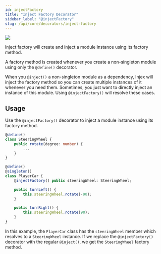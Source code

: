 ```yaml
---
id: injectFactory
title: "Inject Factory Decorator"
sidebar_label: "@injectFactory"
slug: /api/core/decorators/inject-factory
---
```


<img className="decorator-badge" src="https://img.shields.io/badge/Type-Property%20Decorator-orange?style=for-the-badge" />

Inject factory will create and inject a module instance using its factory method.

A factory method is created whenever you create a non-singleton module using only the `@define()` decorator.

When you `@inject()` a non-singleton module as a dependency, Injex will inject the factory method so you can create multiple instances of it whenever you need them. Sometimes, you just want to directly inject an instance of this module. Using `@injectFactory()` will resolve these cases.

## Usage

Use the `@injectFactory()` decorator to inject a module instance using its factory method.

```ts {11,14,18}
@define()
class SteeringWheel {
    public rotate(degree: number) {
        ...
    }
}

@define()
@singleton()
class PlayerCar {
    @injectFactory() public steeringWheel: SteeringWheel;

    public turnLeft() {
        this.steeringWheel.rotate(-90);
    }

    public turnRight() {
        this.steeringWheel.rotate(90);
    }
}
```

In this example, the `PlayerCar` class has the `steeringWheel` member which resolves to a `SteeringWheel` instance. If we replace the `@injectFactory()` decorator with the regular `@inject()`, we get the `SteeringWheel` factory method.